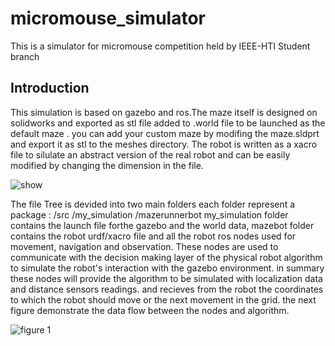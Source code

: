 # micromouse_simulator
This is a simulator for micromouse competition held by IEEE-HTI Student branch 
## Introduction 
This simulation is based on gazebo and ros.The maze itself is designed on solidworks and exported as stl file added to .world file to be launched as the default maze . you can add your custom maze by modifing the maze.sldprt and export it as stl to the meshes directory. 
The robot is written as a xacro file to silulate an abstract version of the real robot and can be easily modified by changing the dimension in the file.

![show](https://user-images.githubusercontent.com/28588004/88641652-c6bfa200-d0bf-11ea-97bc-cd69da7c10a0.gif)


The file Tree is devided into two main folders each folder represent a package : 
/src
     /my_simulation
     /mazerunnerbot
my_simulation folder contains the launch file forthe gazebo and the world data, mazebot folder contains the robot urdf/xacro file and all the robot ros nodes used for movement, navigation and observation. These nodes are used to communicate with the decision making layer of the physical robot algorithm to simulate the robot's interaction with the gazebo environment. in summary these nodes will provide the algorithm to be simulated with localization data and distance sensors readings. and recieves from the robot the coordinates to which the robot should move or the next movement in the grid. the next figure demonstrate the data flow between the nodes and algorithm.

 ![figure 1](https://github.com/Tariq96/micromouse_simulator/blob/master/images/node-algorithm%20dataflow.jpg)

